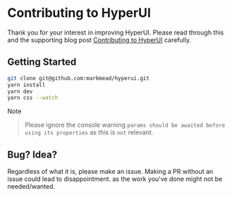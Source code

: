 # Contributing to HyperUI

Thank you for your interest in improving HyperUI. Please read through this and the supporting blog post [Contributing to HyperUI](https://www.hyperui.dev/blog/how-to-contribute) carefully.

## Getting Started
```bash
git clone git@github.com:markmead/hyperui.git
yarn install
yarn dev
yarn css --watch
```
> [!NOTE]

> Please ignore the console warning ```params should be awaited before using its properties``` as this is `not` relevant.

## Bug? Idea?
Regardless of what it is, please make an issue. Making a PR without an issue could lead to disappointment. as the work you've done might not be needed/wanted.
